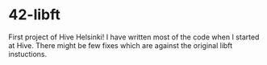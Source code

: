 # 42-libft
First project of Hive Helsinki! I have written most of the code when I started at Hive. 
There might be few fixes which are against the original libft instuctions.
